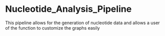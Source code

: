 # Nucleotide_Analysis_Pipeline
This pipeline allows for the generation of nucleotide data and allows a user of the function to customize the graphs easily
